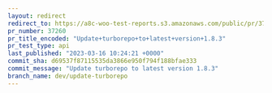 ```yaml
---
layout: redirect
redirect_to: https://a8c-woo-test-reports.s3.amazonaws.com/public/pr/37260/api/index.html
pr_number: 37260
pr_title_encoded: "Update+turborepo+to+latest+version+1.8.3"
pr_test_type: api
last_published: "2023-03-16 10:24:21 +0000"
commit_sha: d69537f87115535da3866e950f794f188bfae333
commit_message: "Update turborepo to latest version 1.8.3"
branch_name: dev/update-turborepo
---
```

